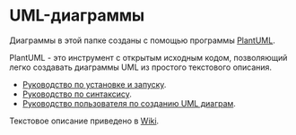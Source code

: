  # UML-диаграммы

Диаграммы в этой папке созданы с помощью программы [PlantUML](http://plantuml.com/).<br>

PlantUML - это инструмент с открытым исходным кодом, позволяющий легко создавать диаграммы UML из простого текстового описания.
 
   * [Руководство по установке и запуску](http://plantuml.com/starting).<br>
   * [Руководство по синтаксису](http://s.plantuml.com/PlantUML_Language_Reference_Guide_RU.pdf).
   * [Руководство пользователя по созданию UML диаграм](https://studfiles.net/preview/6696869/).

Текстовое описание приведено в [Wiki](https://github.com/DenisFV/Architect/wiki/%D0%92%D0%B0%D1%80%D0%B8%D0%B0%D0%BD%D1%82%D1%8B-%D0%B8%D1%81%D0%BF%D0%BE%D0%BB%D1%8C%D0%B7%D0%BE%D0%B2%D0%B0%D0%BD%D0%B8%D1%8F).